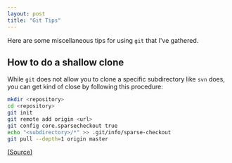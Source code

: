 ```yaml
---
layout: post
title: "Git Tips"
---
```


Here are some miscellaneous tips for using `git` that I've gathered.

How to do a shallow clone
-------------------------

While `git` does not allow you to clone a specific subdirectory like
`svn` does, you can get kind of close by following this procedure:


```bash
mkdir <repository>
cd <repository>
git init
git remote add origin <url>
git config core.sparsecheckout true
echo "<subdirectory>/*" >> .git/info/sparse-checkout
git pull --depth=1 origin master
```
[(Source)](https://stackoverflow.com/a/28039894)
